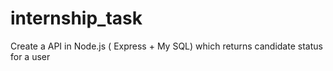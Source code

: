 # internship_task
Create a API in Node.js ( Express + My SQL) which returns candidate status for a user
